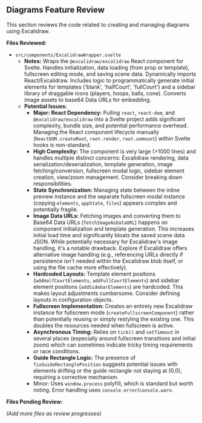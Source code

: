 ## Diagrams Feature Review

This section reviews the code related to creating and managing diagrams using Excalidraw.

**Files Reviewed:**

- `src/components/ExcalidrawWrapper.svelte`
  - **Notes:** Wraps the `@excalidraw/excalidraw` React component for Svelte. Handles initialization, data loading (from prop or template), fullscreen editing mode, and saving scene data. Dynamically imports React/Excalidraw. Includes logic to programmatically generate initial elements for templates ('blank', 'halfCourt', 'fullCourt') and a sidebar library of draggable icons (players, hoops, balls, cone). Converts image assets to base64 Data URLs for embedding.
  - **Potential Issues:**
    - **Major: React Dependency:** Pulling `react`, `react-dom`, and `@excalidraw/excalidraw` into a Svelte project adds significant complexity, bundle size, and potential performance overhead. Managing the React component lifecycle manually (`ReactDOM.createRoot`, `root.render`, `root.unmount`) within Svelte hooks is non-standard.
    - **High Complexity:** The component is very large (>1000 lines) and handles multiple distinct concerns: Excalidraw rendering, data serialization/deserialization, template generation, image fetching/conversion, fullscreen modal logic, sidebar element creation, view/zoom management. Consider breaking down responsibilities.
    - **State Synchronization:** Managing state between the inline preview instance and the separate fullscreen modal instance (copying `elements`, `appState`, `files`) appears complex and potentially fragile.
    - **Image Data URLs:** Fetching images and converting them to Base64 Data URLs (`fetchImageAsDataURL`) happens on component initialization and template generation. This increases initial load time and significantly bloats the saved scene data JSON. While potentially necessary for Excalidraw's image handling, it's a notable drawback. Explore if Excalidraw offers alternative image handling (e.g., referencing URLs directly if persistence isn't needed within the Excalidraw blob itself, or using the file cache more effectively).
    - **Hardcoded Layouts:** Template element positions (`addHalfCourtElements`, `addFullCourtElements`) and sidebar element positions (`addSidebarElements`) are hardcoded. This makes layout adjustments cumbersome. Consider defining layouts in configuration objects.
    - **Fullscreen Implementation:** Creates an entirely new Excalidraw instance for fullscreen mode (`createFullscreenComponent`) rather than potentially reusing or simply restyling the existing one. This doubles the resources needed when fullscreen is active.
    - **Asynchronous Timing:** Relies on `tick()` and `setTimeout` in several places (especially around fullscreen transitions and initial zoom) which can sometimes indicate tricky timing requirements or race conditions.
    - **Guide Rectangle Logic:** The presence of `fixGuideRectanglePosition` suggests potential issues with elements drifting or the guide rectangle not staying at (0,0), requiring a corrective mechanism.
    - Minor: Uses `window.process` polyfill, which is standard but worth noting. Error handling uses `console.error`/`console.warn`.

**Files Pending Review:**

_(Add more files as review progresses)_
